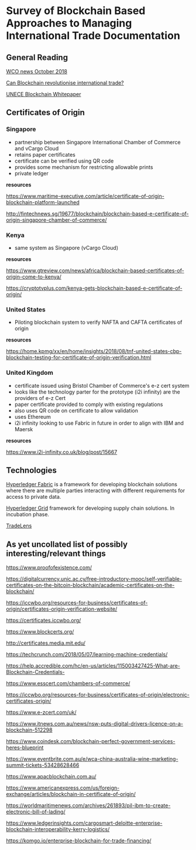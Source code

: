 # Survey of Blockchain Based Approaches to Managing International Trade Documentation

## General Reading

[WCO news October 2018](https://mag.wcoomd.org/uploads/2018/10/WCO_News_87.pdf)

[Can Blockchain revolutionise international trade?](https://www.wto.org/english/res_e/booksp_e/blockchainrev18_e.pdf)

[UNECE Blockchain Whitepaper](https://uncefact.unece.org/display/uncefactpublicreview/Public+Review%3A+Blockchain+Whitepaper)


## Certificates of Origin 

### Singapore

  - partnership between Singapore International Chamber of Commerce and vCargo Cloud
  - retains paper certificates
  - certificate can be verified using QR code
  - provides some mechanism for restricting allowable prints
  - private ledger

**resources**

https://www.maritime-executive.com/article/certificate-of-origin-blockchain-platform-launched

http://fintechnews.sg/19677/blockchain/blockchain-based-e-certificate-of-origin-singapore-chamber-of-commerce/

### Kenya

- same system as Singapore (vCargo Cloud)

**resources**

https://www.gtreview.com/news/africa/blockchain-based-certificates-of-origin-come-to-kenya/

https://cryptotvplus.com/kenya-gets-blockchain-based-e-certificate-of-origin/

### United States

- Piloting blockchain system to verify NAFTA and CAFTA certificates of origin 

**resources**

https://home.kpmg/xx/en/home/insights/2018/08/tnf-united-states-cbp-blockchain-testing-for-certificate-of-origin-verification.html

### United Kingdom

  - certificate issued using Bristol Chamber of Commerce's e-z cert system
  - looks like the technology parter for the prototype (i2i infinity) are the providers of e-z Cert
  - paper certificate provided to comply with existing regulations
  - also uses QR code on certificate to allow validation
  - uses Ethereum
  - i2i infinity looking to use Fabric in future in order to align with IBM and Maersk

**resources**

https://www.i2i-infinity.co.uk/blog/post/15667


## Technologies

[Hyperledger Fabric](https://www.hyperledger.org/projects/fabric) is a framework for developing blockchain solutions where there are multiple parties interacting with different requirements for access to private data. 

[Hyperledger Grid](https://www.hyperledger.org/blog/2019/01/22/announcing-hyperledger-grid-a-new-project-to-help-build-and-deliver-supply-chain-solutions) framework for developing supply chain solutions. In incubation phase. 

[TradeLens](https://www.tradelens.com/)


## As yet uncollated list of possibly interesting/relevant things

https://www.proofofexistence.com/

https://digitalcurrency.unic.ac.cy/free-introductory-mooc/self-verifiable-certificates-on-the-bitcoin-blockchain/academic-certificates-on-the-blockchain/

https://iccwbo.org/resources-for-business/certificates-of-origin/certificates-origin-verification-website/

https://certificates.iccwbo.org/

https://www.blockcerts.org/

http://certificates.media.mit.edu/

https://techcrunch.com/2018/05/07/learning-machine-credentials/

https://help.accredible.com/hc/en-us/articles/115003427425-What-are-Blockchain-Credentials-

https://www.esscert.com/chambers-of-commerce/

https://iccwbo.org/resources-for-business/certificates-of-origin/electronic-certificates-origin/

https://www.e-zcert.com/uk/

https://www.itnews.com.au/news/nsw-puts-digital-drivers-licence-on-a-blockchain-512298

https://www.coindesk.com/blockchain-perfect-government-services-heres-blueprint

https://www.eventbrite.com.au/e/wca-china-australia-wine-marketing-summit-tickets-53428628466

https://www.apacblockchain.com.au/

https://www.americanexpress.com/us/foreign-exchange/articles/blockchain-in-certificate-of-origin/

https://worldmaritimenews.com/archives/261893/pil-ibm-to-create-electronic-bill-of-lading/

https://www.ledgerinsights.com/cargosmart-deloitte-enterprise-blockchain-interoperability-kerry-logistics/

https://komgo.io/enterprise-blockchain-for-trade-financing/
